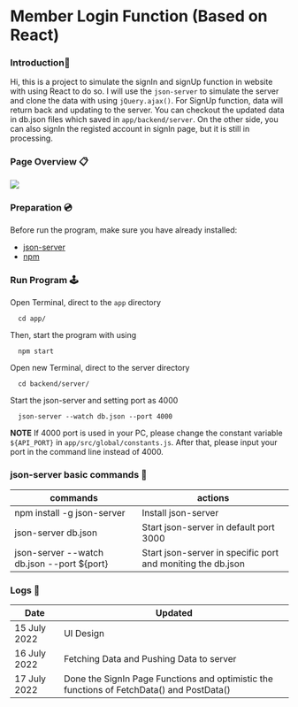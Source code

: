 # Member Login Function (Based on React)

### Introduction👋
Hi, this is a project to simulate the signIn and signUp function in website with using React to do so.
I will use the `json-server` to simulate the server and clone the data with using `jQuery.ajax()`. 
For SignUp function, data will return back and updating to the server. You can checkout the updated data in db.json files which saved in `app/backend/server`. On the other side, you can also signIn the registed account in signIn page, but it is still in processing. 

### Page Overview 📋

![](demo.gif)

### Preparation 💿
Before run the program, make sure you have already installed:
- [json-server](https://www.npmjs.com/package/json-server)
- [npm](https://nodejs.org/en/download/)

### Run Program 🕹️

Open Terminal, direct to the `app` directory

```Shell
  cd app/
```

Then, start the program with using
``` Shell
  npm start
```

Open new Terminal, direct to the server directory
```Shell
  cd backend/server/
```

Start the json-server and setting port as 4000
```Shell
  json-server --watch db.json --port 4000
```

**NOTE** If 4000 port is used in your PC, please change the constant variable `${API_PORT}` in `app/src/global/constants.js`. After that, please input your port in the command line instead of 4000.

### json-server basic commands 📌
|                    commands                |                              actions                        |
|---                                         |---                                                          |
|           npm install -g json-server       |                      Install json-server                    |
|             json-server db.json            |           Start json-server in default port 3000            |
| json-server --watch db.json --port ${port} | Start json-server in specific port and moniting the db.json |


### Logs 📆

|       Date      |                    Updated                   |
|---              |---                                           |
|   15 July 2022  |                   UI Design                  |
|   16 July 2022  |   Fetching Data and Pushing Data to server   |
|   17 July 2022  |   Done the SignIn Page Functions and optimistic the functions of FetchData() and PostData()  |

